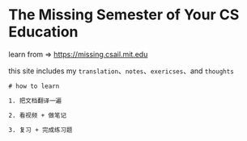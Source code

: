 
# The Missing Semester of Your CS Education

learn from => https://missing.csail.mit.edu

this site includes my `translation`、`notes`、`exericses`、and `thoughts`

```txt
# how to learn

1. 把文档翻译一遍

2. 看视频 + 做笔记

3. 复习 + 完成练习题
```


